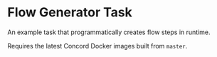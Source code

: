 # Flow Generator Task

An example task that programmatically creates flow steps in runtime.

Requires the latest Concord Docker images built from `master`.

